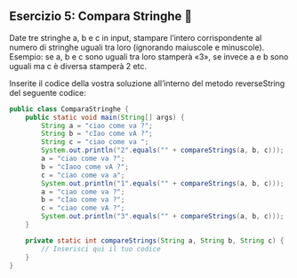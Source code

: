 ## Esercizio 5: Compara Stringhe 🛴

Date tre stringhe a, b e c in input, stampare l’intero corrispondente al numero di stringhe uguali
tra loro (ignorando maiuscole e minuscole). Esempio: se a, b e c sono uguali tra loro stamperà
«3», se invece a e b sono uguali ma c è diversa stamperà 2 etc.

Inserite il codice della vostra soluzione all’interno del metodo reverseString del seguente codice:

```java
public class ComparaStringhe {
    public static void main(String[] args) {
        String a = "ciao come va ?";
        String b = "cIao come vA ?";
        String c = "ciao come va ";
        System.out.println("2".equals("" + compareStrings(a, b, c)));
        a = "ciao come va ?";
        b = "cIaoo come vA ?";
        c = "ciao come va a";
        System.out.println("1".equals("" + compareStrings(a, b, c)));
        a = "ciao come va ?";
        b = "cIao come va ?";
        c = "ciao come vA ?";
        System.out.println("3".equals("" + compareStrings(a, b, c)));
    }

    private static int compareStrings(String a, String b, String c) {
        // Inserisci qui il tuo codice
    }
}